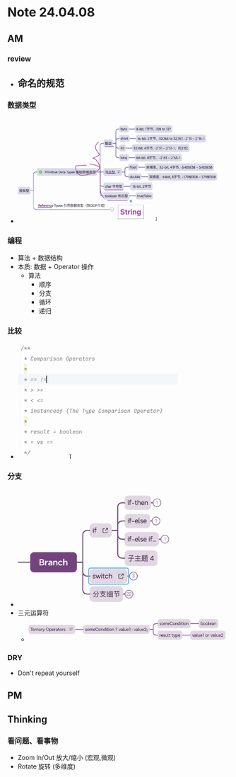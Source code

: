 # Note 24.04.08

## AM

### review
- 命名的规范
  - 

### 数据类型
- ![img.png](img.png)

### 编程
- 算法 + 数据结构
- 本质: 数据 + Operator 操作
  - 算法
    - 顺序
    - 分支
    - 循环
    - 递归

### 比较
- ![img_1.png](img_1.png)

### 分支
- ![img_3.png](img_3.png)
- 三元运算符
  - ![img_2.png](img_2.png)

### DRY
- Don't repeat yourself



## PM



## Thinking

### 看问题、看事物
- Zoom In/Out 放大/缩小 (宏观,微观)
- Rotate 旋转 (多维度)